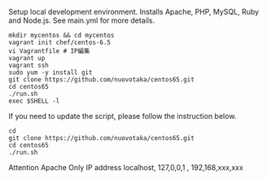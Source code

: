 Setup local development environment.  Installs Apache, PHP, MySQL, Ruby and Node.js.  See main.yml for more details.

```
mkdir mycentos && cd mycentos
vagrant init chef/centos-6.5
vi Vagrantfile # IP編集
vagrant up
vagrant ssh
sudo yum -y install git
git clone https://github.com/nuovotaka/centos65.git
cd centos65
./run.sh
exec $SHELL -l
```

If you need to update the script, please follow the instruction below.

```
cd
git clone https://github.com/nuovotaka/centos65.git
cd centos65
./run.sh
```

Attention 
Apache Only IP address 
localhost, 127,0,0,1 , 192,168,xxx,xxx
